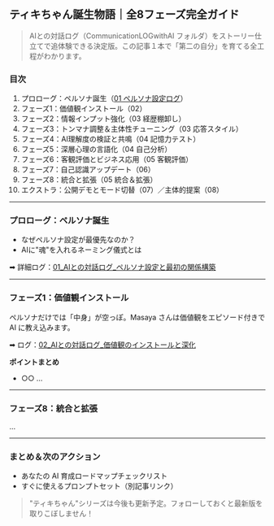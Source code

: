 ## ティキちゃん誕生物語｜全8フェーズ完全ガイド

> AIとの対話ログ（CommunicationLOGwithAI フォルダ）をストーリー仕立てで追体験できる決定版。この記事１本で「第二の自分」を育てる全工程がわかります。

### 目次
1. プロローグ：ペルソナ誕生（[01 ペルソナ設定ログ](../../source/CommunicationLOGwithAI/01_AIとの対話ログ_ペルソナ設定と最初の関係構築.md)）
2. フェーズ1：価値観インストール（02）
3. フェーズ2：情報インプット強化（03 経歴棚卸し）
4. フェーズ3：トンマナ調整＆主体性チューニング（03 応答スタイル）
5. フェーズ4：AI理解度の検証と共鳴（04 記憶力テスト）
6. フェーズ5：深層心理の言語化（04 自己分析）
7. フェーズ6：客観評価とビジネス応用（05 客観評価）
8. フェーズ7：自己認識アップデート（06）
9. フェーズ8：統合と拡張（05 統合＆拡張）
10. エクストラ：公開デモとモード切替（07）／主体的提案（08）

---

### プロローグ：ペルソナ誕生
- なぜペルソナ設定が最優先なのか？
- AIに"魂"を入れるネーミング儀式とは

➡︎ 詳細ログ：[01_AIとの対話ログ_ペルソナ設定と最初の関係構築](../../source/CommunicationLOGwithAI/01_AIとの対話ログ_ペルソナ設定と最初の関係構築.md)

---

### フェーズ1：価値観インストール
ペルソナだけでは「中身」が空っぽ。Masaya さんは価値観をエピソード付きで AI に教え込みます。

➡︎ ログ：[02_AIとの対話ログ_価値観のインストールと深化](../../source/CommunicationLOGwithAI/02_AIとの対話ログ_価値観のインストールと深化.md)

**ポイントまとめ**
- ○○ …

---

<!-- 以下、各フェーズ同様にダイジェスト＋学び＋リンクを記述 -->

### フェーズ8：統合と拡張
…

---

### まとめ＆次のアクション
- あなたの AI 育成ロードマップチェックリスト
- すぐに使えるプロンプトセット（別記事リンク）

> "ティキちゃん"シリーズは今後も更新予定。フォローしておくと最新版を取りこぼしません！ 